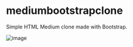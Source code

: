 # mediumbootstrapclone
Simple HTML Medium clone made with Bootstrap.

![image](https://github.com/elseifelif/FrontEndCourse/assets/141683694/74946380-d6ae-4cf0-909d-adea6b96815a)
